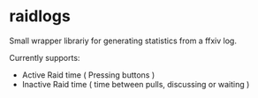 # raidlogs
Small wrapper librariy for generating statistics from a ffxiv log. 

Currently supports:
- Active Raid time ( Pressing buttons )
- Inactive Raid time ( time between pulls, discussing or waiting )
